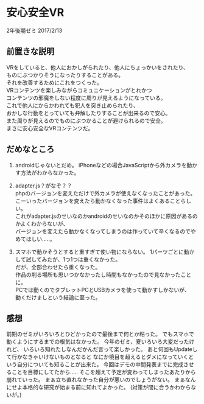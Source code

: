 # 安心安全VR
2年後期ゼミ 2017/2/13

## 前置きな説明
VRをしていると、他人におかしがられたり、他人にちょっかいをされたり、  
ものにぶつかりそうになったりすることがある。  
それを改善するためにこれをつくった。  
VRコンテンツを楽しみながらコミュニケーションがとれかつ  
コンテンツの邪魔をしない程度に周りが見えるようになっている。  
これで他人にからかわれても犯人を突き止められたり、  
おかしな行動をとっていても弁解したりすることが出来るので安心。  
また周りが見えるのでものにぶつかることが避けられるので安全。  
まさに安心安全なVRコンテンツだ。  

## だめなところ
1. androidじゃないとだめ。
iPhoneなどの場合JavaScriptから外カメラを動かす方法がわからなかった。

2. adapter.js？がなぞ？？  
phpのバージョンを変えただけで外カメラが使えなくなったことがあった。  
こーいったバージョンを変えたら動かなくなった事件はよくあることらしい。  
これがadapter.jsのせいなのかandroidのせいなのかそのほかに原因があるのかよくわからないが、  
バージョンを変えたら動かなくなってしまうのは作っていて辛くなるのでやめてほしい.....。  

3. スマホで動かそうとすると重すぎて使い物にならない。
1パーツごとに動かして試してみたが、1つ1つは重くなかった。  
だが、全部合わせたら重くなった。  
作品の削る場所も思いつかなかったし時間もなかったので見なかったことに。  
PCでは動くのでタブレットPCとUSBカメラを使って動かすしかないが、  
動くだけましという結論に至った。  


## 感想
前期のゼミがいろいろとひどかったので最後まで何とか粘った。
でもスマホで動くようにするまでの根気はなかった。
今年のゼミ、夏いろいろ大変だったけれど、
いろいろ知れたしなんだかんだ言って楽しかった。
あと何回もUpdateして行かなきゃいけないものとなると
なにか境目を超えるとダメになっていくという自分についても知ることが出来た。
今回はデモの中間発表までに完成させることを目標にしてたから.....
そこを超えて予定が変わってしまったあたりから崩れていった。
まぁ立ち直れなかった自分が悪いのでしょうがない。
まぁなんにせよ本格的な研究が始まる前に知れてよかった。
(対策が間に合うかわからないが。)
